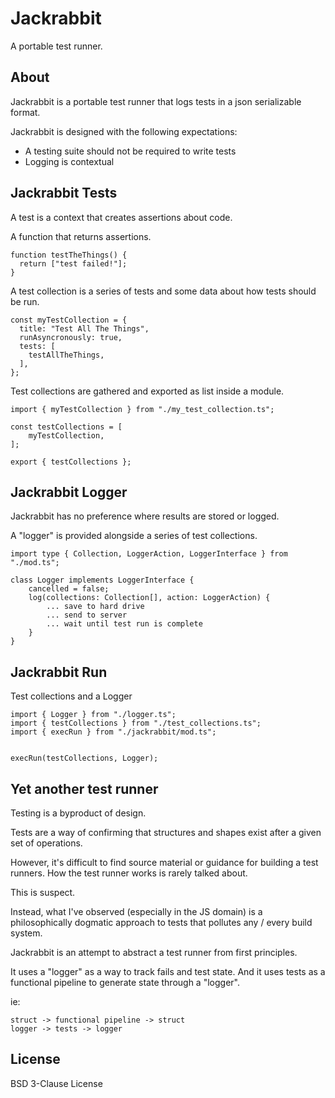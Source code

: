 # Jackrabbit

A portable test runner.

## About

Jackrabbit is a portable test runner that logs tests in a json serializable
format.

Jackrabbit is designed with the following expectations:
- A testing suite should not be required to write tests
- Logging is contextual

## Jackrabbit Tests

A test is a context that creates assertions about code.

A function that returns assertions.

```JS
function testTheThings() {
  return ["test failed!"];
}
```

A test collection is a series of tests and some data about how tests should be
run.

```JS
const myTestCollection = {
  title: "Test All The Things",
  runAsyncronously: true,
  tests: [
    testAllTheThings,
  ],
};
```

Test collections are gathered and exported as list inside a module.

```JS
import { myTestCollection } from "./my_test_collection.ts";

const testCollections = [
	myTestCollection,
];

export { testCollections };
```

## Jackrabbit Logger

Jackrabbit has no preference where results are stored or logged.

A "logger" is provided alongside a series of test collections.

```JS
import type { Collection, LoggerAction, LoggerInterface } from "./mod.ts";

class Logger implements LoggerInterface {
	cancelled = false;
	log(collections: Collection[], action: LoggerAction) {
		... save to hard drive
		... send to server
		... wait until test run is complete
	}
}
```

## Jackrabbit Run

Test collections and a Logger 

```
import { Logger } from "./logger.ts";
import { testCollections } from "./test_collections.ts";
import { execRun } from "./jackrabbit/mod.ts";


execRun(testCollections, Logger);
```

## Yet another test runner

Testing is a byproduct of design.

Tests are a way of confirming that structures and shapes exist after a given set of operations.

However, it's difficult to find source material or guidance for building a test runners. How the test runner works is rarely talked about.

This is suspect.

Instead, what I've observed (especially in the JS domain) is a philosophically dogmatic approach to tests that pollutes any / every build system.

Jackrabbit is an attempt to abstract a test runner from first principles.

It uses a "logger" as a way to track fails and test state. And it uses tests as a functional pipeline to generate state through a "logger".

ie:
```
struct -> functional pipeline -> struct
logger -> tests -> logger
```

## License

BSD 3-Clause License
